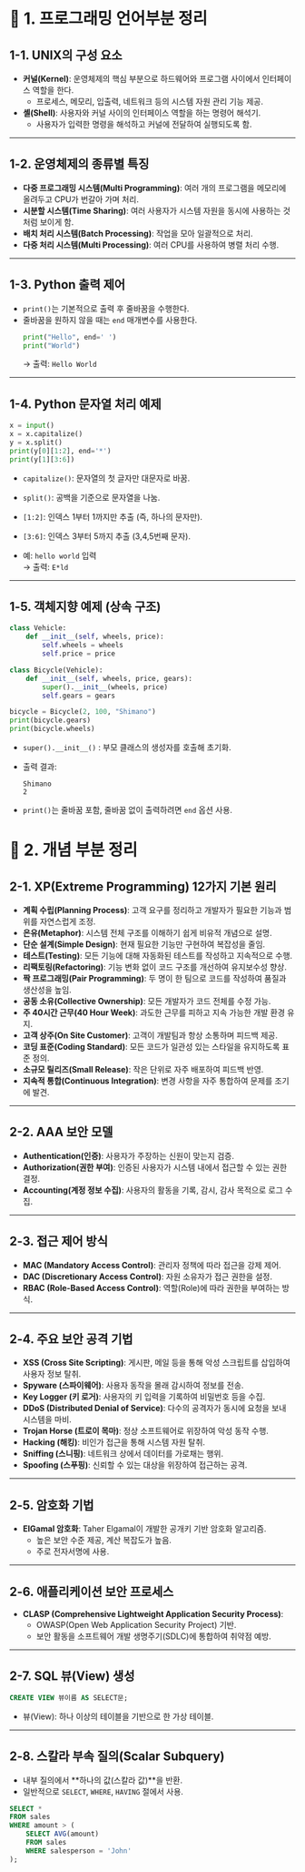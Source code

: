 # 📌 1. 프로그래밍 언어부분 정리

## 1-1. UNIX의 구성 요소

- **커널(Kernel)**: 운영체제의 핵심 부분으로 하드웨어와 프로그램 사이에서 인터페이스 역할을 한다.  
  - 프로세스, 메모리, 입출력, 네트워크 등의 시스템 자원 관리 기능 제공.
- **셸(Shell)**: 사용자와 커널 사이의 인터페이스 역할을 하는 명령어 해석기.  
  - 사용자가 입력한 명령을 해석하고 커널에 전달하여 실행되도록 함.

---

## 1-2. 운영체제의 종류별 특징

- **다중 프로그래밍 시스템(Multi Programming)**: 여러 개의 프로그램을 메모리에 올려두고 CPU가 번갈아 가며 처리.  
- **시분할 시스템(Time Sharing)**: 여러 사용자가 시스템 자원을 동시에 사용하는 것처럼 보이게 함.  
- **배치 처리 시스템(Batch Processing)**: 작업을 모아 일괄적으로 처리.  
- **다중 처리 시스템(Multi Processing)**: 여러 CPU를 사용하여 병렬 처리 수행.

---

## 1-3. Python 출력 제어

- `print()`는 기본적으로 출력 후 줄바꿈을 수행한다.  
- 줄바꿈을 원하지 않을 때는 `end` 매개변수를 사용한다.  
  ```python
  print("Hello", end=' ')
  print("World")
  ```
  → 출력: `Hello World`

---

## 1-4. Python 문자열 처리 예제

```python
x = input()
x = x.capitalize()
y = x.split()
print(y[0][1:2], end='*')
print(y[1][3:6])
```

- `capitalize()`: 문자열의 첫 글자만 대문자로 바꿈.
- `split()`: 공백을 기준으로 문자열을 나눔.
- `[1:2]`: 인덱스 1부터 1까지만 추출 (즉, 하나의 문자만).
- `[3:6]`: 인덱스 3부터 5까지 추출 (3,4,5번째 문자).

- 예: `hello world` 입력  
→ 출력: `E*ld`

---

## 1-5. 객체지향 예제 (상속 구조)

```python
class Vehicle:
    def __init__(self, wheels, price):
        self.wheels = wheels
        self.price = price

class Bicycle(Vehicle):
    def __init__(self, wheels, price, gears):
        super().__init__(wheels, price)
        self.gears = gears

bicycle = Bicycle(2, 100, "Shimano")
print(bicycle.gears)
print(bicycle.wheels)
```

- `super().__init__()` : 부모 클래스의 생성자를 호출해 초기화.
- 출력 결과:  
  ```
  Shimano
  2
  ```

- `print()`는 줄바꿈 포함, 줄바꿈 없이 출력하려면 `end` 옵션 사용.

# 📌 2. 개념 부분 정리

## 2-1. XP(Extreme Programming) 12가지 기본 원리

- **계획 수립(Planning Process)**: 고객 요구를 정리하고 개발자가 필요한 기능과 범위를 자연스럽게 조정.
- **은유(Metaphor)**: 시스템 전체 구조를 이해하기 쉽게 비유적 개념으로 설명.
- **단순 설계(Simple Design)**: 현재 필요한 기능만 구현하여 복잡성을 줄임.
- **테스트(Testing)**: 모든 기능에 대해 자동화된 테스트를 작성하고 지속적으로 수행.
- **리팩토링(Refactoring)**: 기능 변화 없이 코드 구조를 개선하여 유지보수성 향상.
- **짝 프로그래밍(Pair Programming)**: 두 명이 한 팀으로 코드를 작성하여 품질과 생산성을 높임.
- **공동 소유(Collective Ownership)**: 모든 개발자가 코드 전체를 수정 가능.
- **주 40시간 근무(40 Hour Week)**: 과도한 근무를 피하고 지속 가능한 개발 환경 유지.
- **고객 상주(On Site Customer)**: 고객이 개발팀과 항상 소통하며 피드백 제공.
- **코딩 표준(Coding Standard)**: 모든 코드가 일관성 있는 스타일을 유지하도록 표준 정의.
- **소규모 릴리즈(Small Release)**: 작은 단위로 자주 배포하여 피드백 반영.
- **지속적 통합(Continuous Integration)**: 변경 사항을 자주 통합하여 문제를 조기에 발견.

---

## 2-2. AAA 보안 모델

- **Authentication(인증)**: 사용자가 주장하는 신원이 맞는지 검증.
- **Authorization(권한 부여)**: 인증된 사용자가 시스템 내에서 접근할 수 있는 권한 결정.
- **Accounting(계정 정보 수집)**: 사용자의 활동을 기록, 감시, 감사 목적으로 로그 수집.

---

## 2-3. 접근 제어 방식

- **MAC (Mandatory Access Control)**: 관리자 정책에 따라 접근을 강제 제어.
- **DAC (Discretionary Access Control)**: 자원 소유자가 접근 권한을 설정.
- **RBAC (Role-Based Access Control)**: 역할(Role)에 따라 권한을 부여하는 방식.

---

## 2-4. 주요 보안 공격 기법

- **XSS (Cross Site Scripting)**: 게시판, 메일 등을 통해 악성 스크립트를 삽입하여 사용자 정보 탈취.
- **Spyware (스파이웨어)**: 사용자 동작을 몰래 감시하여 정보를 전송.
- **Key Logger (키 로거)**: 사용자의 키 입력을 기록하여 비밀번호 등을 수집.
- **DDoS (Distributed Denial of Service)**: 다수의 공격자가 동시에 요청을 보내 시스템을 마비.
- **Trojan Horse (트로이 목마)**: 정상 소프트웨어로 위장하여 악성 동작 수행.
- **Hacking (해킹)**: 비인가 접근을 통해 시스템 자원 탈취.
- **Sniffing (스니핑)**: 네트워크 상에서 데이터를 가로채는 행위.
- **Spoofing (스푸핑)**: 신뢰할 수 있는 대상을 위장하여 접근하는 공격.

---

## 2-5. 암호화 기법

- **ElGamal 암호화**: Taher Elgamal이 개발한 공개키 기반 암호화 알고리즘.  
  - 높은 보안 수준 제공, 계산 복잡도가 높음.  
  - 주로 전자서명에 사용.

---

## 2-6. 애플리케이션 보안 프로세스

- **CLASP (Comprehensive Lightweight Application Security Process)**:  
  - OWASP(Open Web Application Security Project) 기반.  
  - 보안 활동을 소프트웨어 개발 생명주기(SDLC)에 통합하여 취약점 예방.

---

## 2-7. SQL 뷰(View) 생성

```sql
CREATE VIEW 뷰이름 AS SELECT문;
```

- 뷰(View): 하나 이상의 테이블을 기반으로 한 가상 테이블.

---

## 2-8. 스칼라 부속 질의(Scalar Subquery)

- 내부 질의에서 **하나의 값(스칼라 값)**을 반환.  
- 일반적으로 `SELECT`, `WHERE`, `HAVING` 절에서 사용.

```sql
SELECT *
FROM sales
WHERE amount > (
    SELECT AVG(amount)
    FROM sales
    WHERE salesperson = 'John'
);
```
